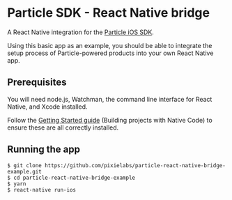 # Particle SDK - React Native bridge

A React Native integration for the [Particle iOS SDK](https://docs.particle.io/guide/getting-started/intro/photon/).

Using this basic app as an example, you should be able to integrate the setup process of Particle-powered products into your own React Native app.

## Prerequisites

You will need node.js, Watchman, the command line interface for React Native, and Xcode installed.

Follow the [Getting Started guide](https://facebook.github.io/react-native/docs/getting-started.html) (Building projects with Native Code) to ensure these are all correctly installed.

## Running the app

    $ git clone https://github.com/pixielabs/particle-react-native-bridge-example.git
    $ cd particle-react-native-bridge-example
    $ yarn
    $ react-native run-ios
